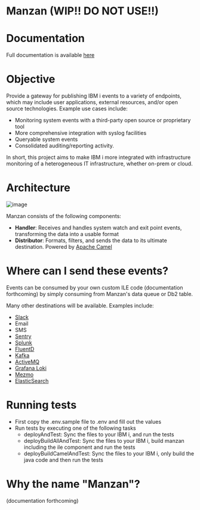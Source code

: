 # Manzan (WIP!! DO NOT USE!!)

# Documentation

Full documentation is available [here](http://theprez.github.io/Manzan/)

# Objective

Provide a gateway for publishing IBM i events to a variety of endpoints, which may include user applications, external resources, and/or open source technologies. Example use cases include:
- Monitoring system events with a third-party open source or proprietary tool
- More comprehensive integration with syslog facilities
- Queryable system events
- Consolidated auditing/reporting activity. 

In short, this project aims to make IBM i more integrated with infrastructure monitoring of a heterogeneous IT infrastructure, whether on-prem or cloud.

# Architecture

![image](https://user-images.githubusercontent.com/17914061/208200501-d0c14907-ed47-4248-ab89-9728e197ddb6.png)


Manzan consists of the following components:
- **Handler**: Receives and handles system watch and exit point events, transforming the data into a usable format
- **Distributor**: Formats, filters, and sends the data to its ultimate destination. Powered by [Apache Camel](http://camel.apache.org)

# Where can I send these events?

Events can be consumed by your own custom ILE code (documentation forthcoming) by simply consuming from Manzan's data queue or Db2 table. 

Many other destinations will be available. Examples include:
- [Slack](http://slack.com)
- Email
- SMS
- [Sentry](http://sentry.io)
- [Splunk](http://splunk.com)
- [FluentD](http://fluentd.org)
- [Kafka](http://kafka.apache.org)
- [ActiveMQ](http://activemq.apache.org/)
- [Grafana Loki](https://grafana.com/oss/loki/)
- [Mezmo](http://mezmo.com)
- [ElasticSearch](http://elastic.co)

# Running tests
- First copy the .env.sample file to .env and fill out the values
- Run tests by executing one of the following tasks 
    - deployAndTest: Sync the files to your IBM i, and run the tests
    - deployBuildAllAndTest: Sync the files to your IBM i, build manzan including the ile component and run the tests
    - deployBuildCamelAndTest: Sync the files to your IBM i, only build the java code and then  run the tests

# Why the name "Manzan"?

(documentation forthcoming)
